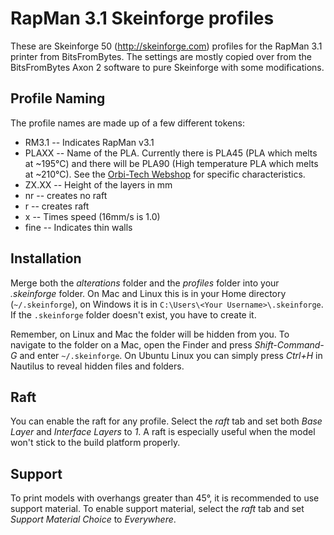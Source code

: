 # RapMan 3.1 Skeinforge profiles

These are Skeinforge 50 (http://skeinforge.com) profiles for the RapMan 3.1 printer from BitsFromBytes. The settings are mostly copied over from the BitsFromBytes Axon 2 software to pure Skeinforge with some modifications.

## Profile Naming

The profile names are made up of a few different tokens:

* RM3.1 -- Indicates RapMan v3.1
* PLAXX -- Name of the PLA. Currently there is PLA45 (PLA which melts at ~195°C) and there will be PLA90 (High temperature PLA which melts at ~210°C). See the [Orbi-Tech Webshop](http://www.orbi-tech.de/shop/Plastic-Welding-Rod/PLA:::30_46.html "Orbi-Tech Webshop") for specific characteristics.
* ZX.XX -- Height of the layers in mm
* nr -- creates no raft
* r -- creates raft
* x -- Times speed (16mm/s is 1.0)
* fine -- Indicates thin walls

## Installation

Merge both the *alterations* folder and the *profiles* folder into your *.skeinforge* folder. On Mac and Linux this is in your Home directory (`~/.skeinforge`), on Windows it is in `C:\Users\<Your Username>\.skeinforge`. If the `.skeinforge` folder doesn't exist, you have to create it.

Remember, on Linux and Mac the folder will be hidden from you. To navigate to the folder on a Mac, open the Finder and press *Shift-Command-G* and enter `~/.skeinforge`. On Ubuntu Linux you can simply press *Ctrl+H* in Nautilus to reveal hidden files and folders.

## Raft

You can enable the raft for any profile. Select the *raft* tab and set both *Base Layer* and *Interface Layers* to *1*. A raft is especially useful when the model won't stick to the build platform properly.

## Support

To print models with overhangs greater than 45°, it is recommended to use support material. To enable support material, select the *raft* tab and set *Support Material Choice* to *Everywhere*. 
